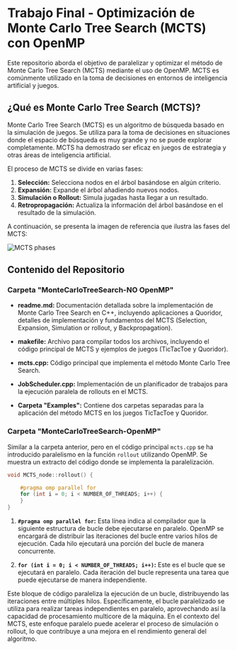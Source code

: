 # Trabajo Final - Optimización de Monte Carlo Tree Search (MCTS) con OpenMP

Este repositorio aborda el objetivo de paralelizar y optimizar el método de Monte Carlo Tree Search (MCTS) mediante el uso de OpenMP. MCTS es comúnmente utilizado en la toma de decisiones en entornos de inteligencia artificial y juegos.

## ¿Qué es Monte Carlo Tree Search (MCTS)?

Monte Carlo Tree Search (MCTS) es un algoritmo de búsqueda basado en la simulación de juegos. Se utiliza para la toma de decisiones en situaciones donde el espacio de búsqueda es muy grande y no se puede explorar completamente. MCTS ha demostrado ser eficaz en juegos de estrategia y otras áreas de inteligencia artificial.

El proceso de MCTS se divide en varias fases:
1. **Selección:** Selecciona nodos en el árbol basándose en algún criterio.
2. **Expansión:** Expande el árbol añadiendo nuevos nodos.
3. **Simulación o Rollout:** Simula jugadas hasta llegar a un resultado.
4. **Retropropagación:** Actualiza la información del árbol basándose en el resultado de la simulación.

A continuación, se presenta la imagen de referencia que ilustra las fases del MCTS:

![MCTS phases](https://i.stack.imgur.com/wZAqy.png "MCTS phases")

## Contenido del Repositorio

### Carpeta "MonteCarloTreeSearch-NO OpenMP"

- **readme.md:** Documentación detallada sobre la implementación de Monte Carlo Tree Search en C++, incluyendo aplicaciones a Quoridor, detalles de implementación y fundamentos del MCTS (Selection, Expansion, Simulation or rollout, y Backpropagation).

- **makefile:** Archivo para compilar todos los archivos, incluyendo el código principal de MCTS y ejemplos de juegos (TicTacToe y Quoridor).

- **mcts.cpp:** Código principal que implementa el método Monte Carlo Tree Search.

- **JobScheduler.cpp:** Implementación de un planificador de trabajos para la ejecución paralela de rollouts en el MCTS.

- **Carpeta "Examples":** Contiene dos carpetas separadas para la aplicación del método MCTS en los juegos TicTacToe y Quoridor.

### Carpeta "MonteCarloTreeSearch-OpenMP"

Similar a la carpeta anterior, pero en el código principal `mcts.cpp` se ha introducido paralelismo en la función `rollout` utilizando OpenMP. Se muestra un extracto del código donde se implementa la paralelización.

```cpp
void MCTS_node::rollout() {

    #pragma omp parallel for
    for (int i = 0; i < NUMBER_OF_THREADS; i++) {
    }
}
```

1. **`#pragma omp parallel for`:** Esta línea indica al compilador que la siguiente estructura de bucle debe ejecutarse en paralelo. OpenMP se encargará de distribuir las iteraciones del bucle entre varios hilos de ejecución. Cada hilo ejecutará una porción del bucle de manera concurrente.

2. **`for (int i = 0; i < NUMBER_OF_THREADS; i++)`:** Este es el bucle que se ejecutará en paralelo. Cada iteración del bucle representa una tarea que puede ejecutarse de manera independiente.


Este bloque de código paraleliza la ejecución de un bucle, distribuyendo las iteraciones entre múltiples hilos. Específicamente, el bucle paralelizado se utiliza para realizar tareas independientes en paralelo, aprovechando así la capacidad de procesamiento multicore de la máquina. En el contexto del MCTS, este enfoque paralelo puede acelerar el proceso de simulación o rollout, lo que contribuye a una mejora en el rendimiento general del algoritmo.

